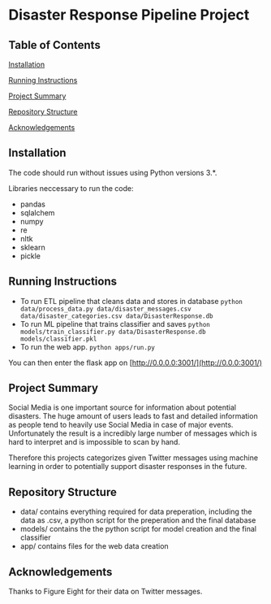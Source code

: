 # Disaster Response Pipeline Project

## Table of Contents
[Installation](https://github.com/spreuhs/data_science_nd_project_3/blob/main/README.md#installation)

[Running Instructions](https://github.com/spreuhs/data_science_nd_project_3/blob/main/README.md#running-instructions)

[Project Summary](https://github.com/spreuhs/data_science_nd_project_3/blob/main/README.md#project-summary)

[Repository Structure](https://github.com/spreuhs/data_science_nd_project_3/blob/main/README.md#repository-structure)

[Acknowledgements](https://github.com/spreuhs/data_science_nd_project_3/blob/main/README.md#acknowledgements)

## Installation

The code should run without issues using Python versions 3.*.

Libraries neccessary to run the code:
- pandas
- sqlalchem
- numpy
- re
- nltk
- sklearn
- pickle


## Running Instructions
- To run ETL pipeline that cleans data and stores in database
    `python data/process_data.py data/disaster_messages.csv data/disaster_categories.csv data/DisasterResponse.db`
- To run ML pipeline that trains classifier and saves
     `python models/train_classifier.py data/DisasterResponse.db models/classifier.pkl`
- To run the web app.
    `python apps/run.py`

You can then enter the flask app on [http://0.0.0.0:3001/](http://0.0.0:3001/)

## Project Summary

Social Media is one important source for information about potential disasters. The huge amount of users leads to fast and detailed information as people tend to heavily use Social Media in case of major events. Unfortunately the result is a incredibly large number of messages which is hard to interpret and is impossible to scan by hand.

Therefore this projects categorizes given Twitter messages using machine learning in order to potentially support disaster responses in the future.


## Repository Structure

- data/ contains everything required for data preperation, including the data as .csv, a python script for the preperation and the final database
- models/ contains the the python script for model creation and the final classifier
- app/ contains files for the web data creation


## Acknowledgements

Thanks to Figure Eight for their data on Twitter messages.
 
